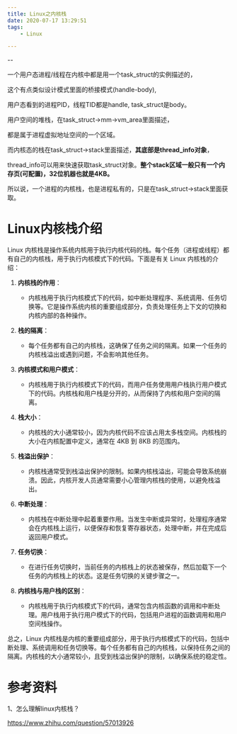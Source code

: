```yaml
---
title: Linux之内核栈
date: 2020-07-17 13:29:51
tags:
	- Linux

---
```


--

一个用户态进程/线程在内核中都是用一个task_struct的实例描述的，

这个有点类似设计模式里面的桥接模式(handle-body), 

用户态看到的进程PID，线程TID都是handle, task_struct是body。

用户空间的堆栈，在task_struct->mm->vm_area里面描述，

都是属于进程虚拟地址空间的一个区域。

而内核态的栈在task_struct->stack里面描述，**其底部是thread_info对象**，

thread_info可以用来快速获取task_struct对象。**整个stack区域一般只有一个内存页(可配置)，32位机器也就是4KB。**

所以说，一个进程的内核栈，也是进程私有的，只是在task_struct->stack里面获取。



# Linux内核栈介绍

Linux 内核栈是操作系统内核用于执行内核代码的栈。每个任务（进程或线程）都有自己的内核栈，用于执行内核模式下的代码。下面是有关 Linux 内核栈的介绍：

1. **内核栈的作用**：
   - 内核栈用于执行内核模式下的代码，如中断处理程序、系统调用、任务切换等。它是操作系统内核的重要组成部分，负责处理任务上下文的切换和内核内部的各种操作。

2. **栈的隔离**：
   - 每个任务都有自己的内核栈，这确保了任务之间的隔离。如果一个任务的内核栈溢出或遇到问题，不会影响其他任务。

3. **内核模式和用户模式**：
   - 内核栈用于执行内核模式下的代码，而用户任务使用用户栈执行用户模式下的代码。内核栈和用户栈是分开的，从而保持了内核和用户空间的隔离。

4. **栈大小**：
   - 内核栈的大小通常较小，因为内核代码不应该占用太多栈空间。内核栈的大小在内核配置中定义，通常在 4KB 到 8KB 的范围内。

5. **栈溢出保护**：
   - 内核栈通常受到栈溢出保护的限制。如果内核栈溢出，可能会导致系统崩溃。因此，内核开发人员通常需要小心管理内核栈的使用，以避免栈溢出。

6. **中断处理**：
   - 内核栈在中断处理中起着重要作用。当发生中断或异常时，处理程序通常会在内核栈上运行，以便保存和恢复寄存器状态，处理中断，并在完成后返回用户模式。

7. **任务切换**：
   - 在进行任务切换时，当前任务的内核栈上的状态被保存，然后加载下一个任务的内核栈上的状态。这是任务切换的关键步骤之一。

8. **内核栈与用户栈的区别**：
   - 内核栈用于执行内核模式下的代码，通常包含内核函数的调用和中断处理。用户栈用于执行用户模式下的代码，包括用户进程的函数调用和用户空间栈操作。

总之，Linux 内核栈是内核的重要组成部分，用于执行内核模式下的代码，包括中断处理、系统调用和任务切换等。每个任务都有自己的内核栈，以保持任务之间的隔离。内核栈的大小通常较小，且受到栈溢出保护的限制，以确保系统的稳定性。

# 参考资料

1、怎么理解linux内核栈？

https://www.zhihu.com/question/57013926

